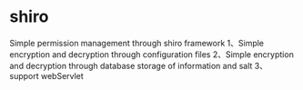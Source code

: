 # shiro
Simple permission management through shiro framework
1、Simple encryption and decryption through configuration files
2、Simple encryption and decryption through database storage of information and salt
3、support webServlet
